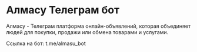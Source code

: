 # Алмасу Телеграм бот

Алмасу - Телеграм платформа онлайн-объявлений, которая объединяет людей для покупки, продажи или обмена товарами и услугами. 

Ссылка на бот: t.me/almasu_bot
